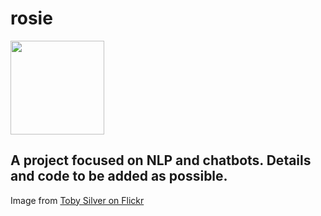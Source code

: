 # rosie
<img src="https://farm1.staticflickr.com/69/164954797_474fbdb161_z.jpg" width="150" height="150" />

## A project focused on NLP and chatbots. Details and code to be added as possible.

Image from [Toby Silver on Flickr](https://flickr.com/photos/tobysilver/164954797)
